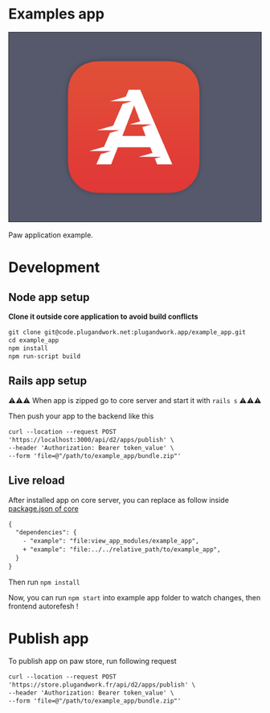 # Examples app
![logo](logo.png)

Paw application example.

# Development
## Node app setup

**Clone it outside core application to avoid build conflicts**

```shell
git clone git@code.plugandwork.net:plugandwork.app/example_app.git
cd example_app
npm install
npm run-script build
```

## Rails app setup

⚠️⚠️⚠️ When app is zipped go to core server and start it with `rails s` ⚠️⚠️⚠️

Then push your app to the backend like this

```shell
curl --location --request POST 'https://localhost:3000/api/d2/apps/publish' \
--header 'Authorization: Bearer token_value' \
--form 'file=@"/path/to/example_app/bundle.zip"'
```


## Live reload
After installed app on core server, you can replace as follow inside [package.json of core](https://code.plugandwork.net/plugandwork/core/-/blob/develop/frontend/package.json)

```diff
{
  "dependencies": {
    - "example": "file:view_app_modules/example_app",
    + "example": "file:../../relative_path/to/example_app",
  }
}
```

Then run `npm install`

Now, you can run `npm start` into example app folder to watch changes, then frontend autorefesh !

# Publish app
To publish app on paw store, run following request

```shell
curl --location --request POST 'https://store.plugandwork.fr/api/d2/apps/publish' \
--header 'Authorization: Bearer token_value' \
--form 'file=@"/path/to/example_app/bundle.zip"'
```
